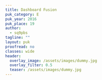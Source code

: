 ```yaml
---
title: Dashboard Fusion
puk_category: E
puk_year: 2016
puk_place: 19
author: 
  - sq9pbs
tagline: ""
layout: puk
proofread: no
classes: wide
header:
  overlay_image: /assets/images/dummy.jpg
  overlay_filter: 0.5
  teaser: /assets/images/dummy.jpg
---
```












